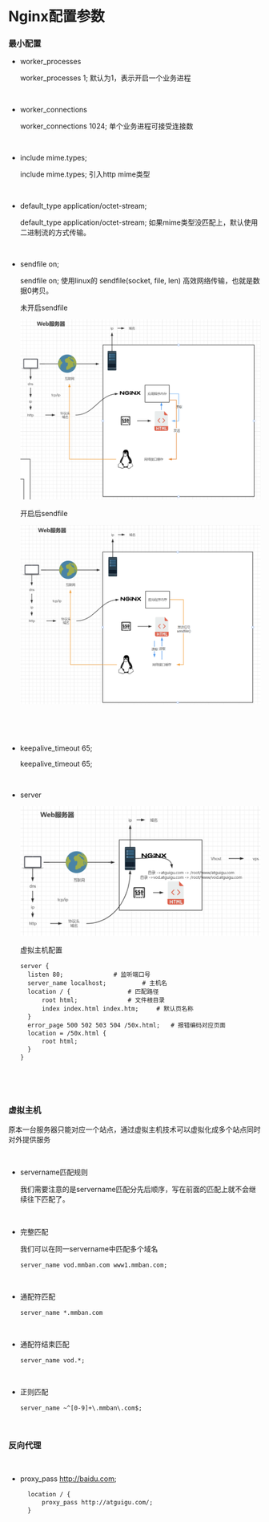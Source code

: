 # Nginx配置参数

### 最小配置

* worker_processes

  worker_processes 1; 默认为1，表示开启一个业务进程

‍

* worker_connections

  worker_connections 1024; 单个业务进程可接受连接数

‍

* include mime.types;

  include mime.types; 引入http mime类型

‍

* default_type application/octet-stream;

  default_type application/octet-stream; 如果mime类型没匹配上，默认使用二进制流的方式传输。

‍

* sendfile on;

  sendfile on; 使用linux的 sendfile(socket, file, len) 高效网络传输，也就是数据0拷贝。

  未开启sendfile

  ![image](assets/Nginx%E9%85%8D%E7%BD%AE%E5%8F%82%E6%95%B0/image-20230302124710-7ac3kko.png)​

  开启后sendfile

  ![image](assets/Nginx%E9%85%8D%E7%BD%AE%E5%8F%82%E6%95%B0/image-20230302124755-zljtes5.png)​

  ‍

‍

* keepalive_timeout 65;

  keepalive_timeout 65;

‍

* server

  ![image](assets/Nginx%E9%85%8D%E7%BD%AE%E5%8F%82%E6%95%B0/image-20230302125123-rb0q9jm.png)​

  虚拟主机配置

  ```shell
  server {
  	listen 80; 				# 监听端口号
  	server_name localhost; 			# 主机名
  	location / { 				# 匹配路径
  	    root html; 				# 文件根目录
  	    index index.html index.htm; 	# 默认页名称
  	}
  	error_page 500 502 503 504 /50x.html; 	# 报错编码对应页面
  	location = /50x.html {
  	    root html;
  	}
  }
  ```

‍

‍

### 虚拟主机

原本一台服务器只能对应一个站点，通过虚拟主机技术可以虚拟化成多个站点同时对外提供服务

‍

* servername匹配规则

  我们需要注意的是servername匹配分先后顺序，写在前面的匹配上就不会继续往下匹配了。

‍

* 完整匹配

  我们可以在同一servername中匹配多个域名

  ```shell
  server_name vod.mmban.com www1.mmban.com;
  ```

‍

* 通配符匹配

  ```shell
  server_name *.mmban.com
  ```

‍

* 通配符结束匹配

  ```shell
  server_name vod.*;
  ```

‍

* 正则匹配

  ```shell
  server_name ~^[0-9]+\.mmban\.com$;
  ```

‍

### 反向代理

‍

* proxy_pass http://baidu.com;

  ```shell
  	location / {
  	    proxy_pass http://atguigu.com/;
  	}
  ```

‍

‍
